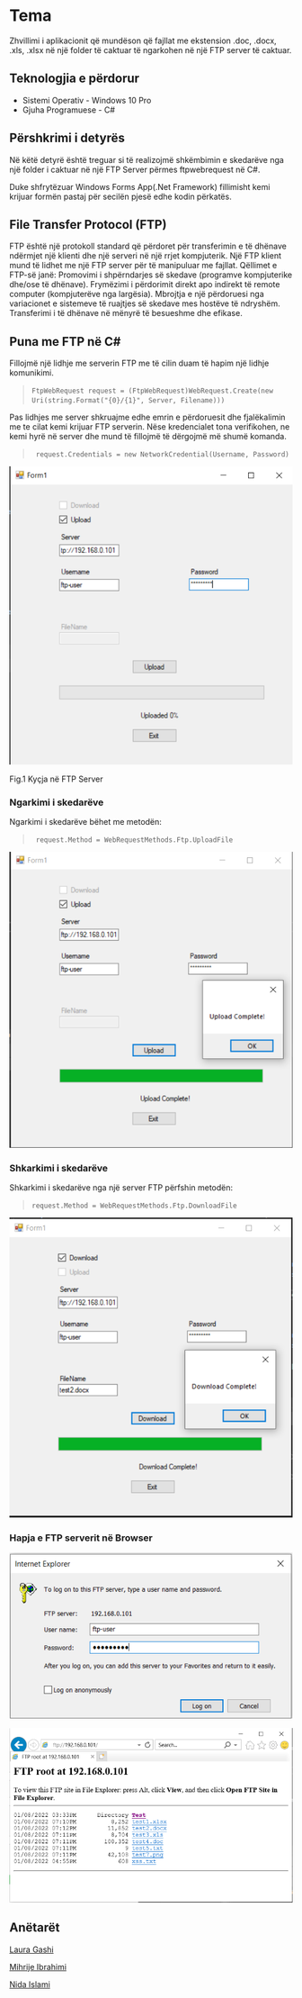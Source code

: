 # Tema

Zhvillimi i aplikacionit që mundëson që fajllat me ekstension .doc, .docx, .xls, .xlsx në një folder të caktuar të ngarkohen në një FTP server të caktuar.

## Teknologjia e përdorur

- Sistemi Operativ - Windows 10 Pro
- Gjuha Programuese - C# 

## Përshkrimi i detyrës

Në këtë detyrë është treguar si të realizojmë shkëmbimin e skedarëve nga një folder i caktuar në një FTP Server përmes ftpwebrequest në C#.

Duke shfrytëzuar Windows Forms App(.Net Framework) fillimisht kemi krijuar formën pastaj për secilën pjesë edhe kodin përkatës.

## File Transfer Protocol (FTP) 

FTP është një protokoll standard që përdoret për transferimin e të dhënave ndërmjet një klienti dhe një serveri në një rrjet kompjuterik. Një FTP klient mund të lidhet me një FTP server për të manipuluar me fajllat.
Qëllimet e FTP-së janë:
Promovimi i shpërndarjes së skedave (programve kompjuterike dhe/ose të dhënave).
Frymëzimi i përdorimit direkt apo indirekt të remote computer (kompjuterëve nga largësia).
Mbrojtja e një përdoruesi nga variacionet e sistemeve të ruajtjes së skedave mes hostëve të ndryshëm.
Transferimi i të dhënave në mënyrë të besueshme dhe efikase.

## Puna me FTP në C#

Fillojmë një lidhje me serverin FTP me të cilin duam të hapim një lidhje komunikimi.

> `FtpWebRequest request = (FtpWebRequest)WebRequest.Create(new Uri(string.Format("{0}/{1}", Server, Filename)))` <br />

Pas lidhjes me server shkruajme edhe emrin e përdoruesit dhe fjalëkalimin me te cilat kemi krijuar FTP serverin. Nëse kredencialet tona verifikohen, ne kemi hyrë në server dhe mund të fillojmë të dërgojmë më shumë komanda.

> ` request.Credentials = new NetworkCredential(Username, Password)`

![alt-text-1](README/2.PNG)

Fig.1 Kyçja në FTP Server

### Ngarkimi i skedarëve

Ngarkimi i skedarëve bëhet me metodën:

> ` request.Method = WebRequestMethods.Ftp.UploadFile` <br />

![alt-text-3](README/3.PNG)

### Shkarkimi i skedarëve

Shkarkimi i skedarëve nga një server FTP përfshin metodën:

> ` request.Method = WebRequestMethods.Ftp.DownloadFile ` <br />

![alt-text-2](README/4.PNG)

 ### Hapja e FTP serverit në Browser
 
 ![alt-text](README/5.PNG)

 ![alt-text](README/6.PNG)
 
 ## Anëtarët

[Laura Gashi](https://github.com/LauraGashi)

[Mihrije Ibrahimi](https://github.com/MihirijeIbrahimi)

[Nida Islami](https://github.com/nidaislami)



